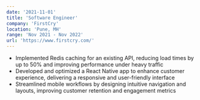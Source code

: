 ```yaml
---
date: '2021-11-01'
title: 'Software Engineer'
company: 'FirstCry'
location: 'Pune, MH'
range: 'Nov 2021 - Nov 2022'
url: 'https://www.firstcry.com/'
---
```


- Implemented Redis caching for an existing API, reducing load times by up to 50% and improving performance under heavy traffic
- Developed and optimized a React Native app to enhance customer experience, delivering a responsive and user-friendly interface
- Streamlined mobile workflows by designing intuitive navigation and layouts, improving customer retention and engagement metrics
